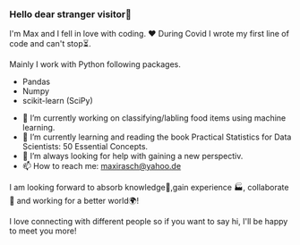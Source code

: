 ### Hello dear stranger visitor👋

I'm Max and I fell in love with coding. ♥️ During Covid I wrote my first line of code and can't stop⏳.

Mainly I work with Python following packages.
* Pandas
* Numpy
* scikit-learn (SciPy)


- 🔭 I’m currently working on classifying/labling food items using machine learning. 
- 🌱 I’m currently learning and reading the book Practical Statistics for Data Scientists: 50 Essential Concepts.
- 🤔 I’m always looking for help with gaining a new perspectiv. 
- 📫 How to reach me: maxirasch@yahoo.de



I am looking forward to absorb knowledge🧠,gain experience 🏭, collaborate🤝 and working for a better world🌍!

I love connecting with different people so if you want to say hi, I'll be happy to meet you more! 
